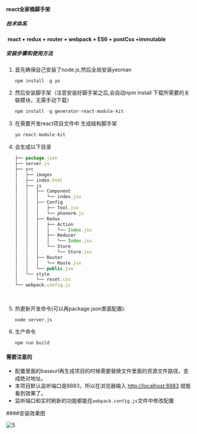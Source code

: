 #### react全家桶脚手架

##### 技术体系

​	**react + redux + router + webpack + ES6 + postCss +immutable**

##### 安装步骤和使用方法

1. 首先确保自己安装了node.js,然后全局安装yeoman

   ```javascript
   npm install -g yo
   ```

2. 然后安装脚手架（注意安装好脚手架之后,会自动npm install 下载所需要的关联模块，无需手动下载）

   ```javascript
   npm install -g generator-react-module-kit
   ```

3. 在需要开发react项目文件中 生成结构脚手架

   ```javascript
   yo react-module-kit
   ```

4. 会生成以下目录

   ```javascript
   ├── package.json
   ├── server.js
   ├── src
   │   ├── images
   │   ├── index.html
   │   ├── js
   │   │   ├── Component
   │   │   │   └── index.jsx
   │   │   ├── Config
   │   │   │   ├── Tool.jsx
   │   │   │   └── phonerm.js
   │   │   ├── Redux
   │   │   │   ├── Action
   │   │   │   │   └── Index.jsx
   │   │   │   ├── Reducer
   │   │   │   │   └── Index.jsx
   │   │   │   └── Store
   │   │   │       └── Store.jsx
   │   │   ├── Router
   │   │   │   └── Route.jsx
   │   │   └── public.jsx
   │   └── style
   │       └── reset.css
   └── webpack.config.js
   ```

   ​

5. 热更新开发命令(可以再package.json里面配置):

   ```
   node server.js
   ```

6. 生产命令

   ```
   npm run build
   ```



#### 需要注意的

- 配置里面的baseurl再生成项目的时候需要替换文件里面的资源文件路径，变成绝对地址。
- 本项目默认监听端口是8883，所以在浏览器输入 [http://localhost:8883](http://localhost:8883/) 就能看到效果了。
- 监听端口和实时刷新的功能都能在`webpack.config.js`文件中修改配置



####安装效果图

![5](https://ws4.sinaimg.cn/large/006tNc79gy1fl9nkl2ha6g30ea0n0129.gif)

